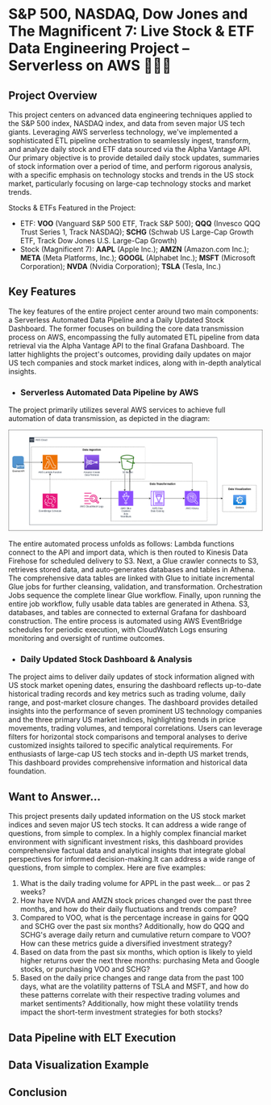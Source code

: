 # S&P 500, NASDAQ, Dow Jones and The Magnificent 7: Live Stock & ETF Data Engineering Project – Serverless on AWS 🚀🚀🚀

## Project Overview

This project centers on advanced data engineering techniques applied to the S&P 500 index, NASDAQ index, and data from seven major US tech giants. Leveraging AWS serverless technology, we've implemented a sophisticated ETL pipeline orchestration to seamlessly ingest, transform, and analyze daily stock and ETF data sourced via the Alpha Vantage API. Our primary objective is to provide detailed daily stock updates, summaries of stock information over a period of time, and perform rigorous analysis, with a specific emphasis on technology stocks and trends in the US stock market, particularly focusing on large-cap technology stocks and market trends.

Stocks & ETFs Featured in the Project:
- ETF:
      **VOO** (Vanguard S&P 500 ETF, Track S&P 500);
      **QQQ** (Invesco QQQ Trust Series 1, Track NASDAQ);
      **SCHG** (Schwab US Large-Cap Growth ETF, Track Dow Jones U.S. Large-Cap Growth)
- Stock (Magnificent 7):
      **AAPL** (Apple Inc.);
      **AMZN** (Amazon.com Inc.);
      **META** (Meta Platforms, Inc.);
      **GOOGL** (Alphabet Inc.);
      **MSFT** (Microsoft Corporation);
      **NVDA** (Nvidia Corporation);
      **TSLA** (Tesla, Inc.)

## Key Features

The key features of the entire project center around two main components: a Serverless Automated Data Pipeline and a Daily Updated Stock Dashboard. The former focuses on building the core data transmission process on AWS, encompassing the fully automated ETL pipeline from data retrieval via the Alpha Vantage API to the final Grafana Dashboard. The latter highlights the project's outcomes, providing daily updates on major US tech companies and stock market indices, along with in-depth analytical insights.

 - ### Serverless Automated Data Pipeline by AWS
The project primarily utilizes several AWS services to achieve full automation of data transmission, as depicted in the diagram:

![architecture](Graph_snapshot/Architecture_Diagram.png) 

The entire automated process unfolds as follows: Lambda functions connect to the API and import data, which is then routed to Kinesis Data Firehose for scheduled delivery to S3. Next, a Glue crawler connects to S3, retrieves stored data, and auto-generates databases and tables in Athena. The comprehensive data tables are linked with Glue to initiate incremental Glue jobs for further cleansing, validation, and transformation. Orchestration Jobs sequence the complete linear Glue workflow. Finally, upon running the entire job workflow, fully usable data tables are generated in Athena. S3, databases, and tables are connected to external Grafana for dashboard construction. The entire process is automated using AWS EventBridge schedules for periodic execution, with CloudWatch Logs ensuring monitoring and oversight of runtime outcomes.

 - ### Daily Updated Stock Dashboard & Analysis

The project aims to deliver daily updates of stock information aligned with US stock market opening dates, ensuring the dashboard reflects up-to-date historical trading records and key metrics such as trading volume, daily range, and post-market closure changes. The dashboard provides detailed insights into the performance of seven prominent US technology companies and the three primary US market indices, highlighting trends in price movements, trading volumes, and temporal correlations. Users can leverage filters for horizontal stock comparisons and temporal analyses to derive customized insights tailored to specific analytical requirements. For enthusiasts of large-cap US tech stocks and in-depth US market trends, This dashboard provides comprehensive information and historical data foundation.

## Want to Answer...

This project presents daily updated information on the US stock market indices and seven major US tech stocks. It can address a wide range of questions, from simple to complex. In a highly complex financial market environment with significant investment risks, this dashboard provides comprehensive factual data and analytical insights that integrate global perspectives for informed decision-making.It can address a wide range of questions, from simple to complex. Here are five examples:

 1. What is the daily trading volume for APPL in the past week... or pas 2 weeks?
 2. How have NVDA and AMZN stock prices changed over the past three months, and how do their daily fluctuations and trends compare? 
 3. Compared to VOO, what is the percentage increase in gains for QQQ and SCHG over the past six months? Additionally, how do QQQ and SCHG's average daily return and cumulative return compare to VOO? How can these metrics guide a diversified investment strategy?
 4. Based on data from the past six months, which option is likely to yield higher returns over the next three months: purchasing Meta and Google stocks, or purchasing VOO and SCHG?
 5. Based on the daily price changes and range data from the past 100 days, what are the volatility patterns of TSLA and MSFT, and how do these patterns correlate with their respective trading volumes and market sentiments? Additionally, how might these volatility trends impact the short-term investment strategies for both stocks?

## Data Pipeline with ELT Execution

## Data Visualization Example

## Conclusion
